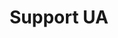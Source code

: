 ---
title: Support UA
url: /supportua/ru/
layout: supportua-ru
alternateURL: "/supportua/ru/"
hreflang: "ru"
---